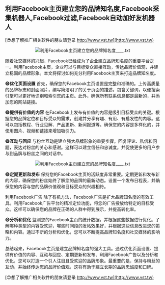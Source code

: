 ## **利用Facebook主页建立您的品牌知名度,Facebook采集机器人,Facebook过滤,Facebook自动加好友机器人**

[😍想了解推广相关软件的朋友请登录 http://www.vst.tw](http://www.vst.tw)

 <center><img src="https://vst.tw/MP4/tuiguang/png/5.png" alt="利用Facebook主页建立您的品牌知名度____.txt"></center>

随着社交媒体的兴起，Facebook已经成为了企业建立品牌知名度的重要平台之一。利用Facebook主页，企业可以与目标受众直接互动，传达品牌价值观，并建立稳固的品牌形象。本文将探讨如何充分利用Facebook主页来打造品牌知名度。

**😄优化页面设置**
首先，确保您的Facebook主页设置是完整和准确的。上传高质量的品牌标志和封面照片，编写简洁明了的关于页面的描述，包含关键词，以便搜索引擎可以更好地识别和索引您的主页。此外，确保所有联系信息都是最新的，并添加您的网站链接。

**😄提供有价值的内容**
在Facebook上发布有价值的内容是吸引目标受众的关键。根据您的品牌定位和目标受众的需求，创建并分享有趣、有用、有启发性的内容。这可以包括教程、行业见解、产品更新、新闻报道等。确保您的内容是多样化的，并使用图片、视频和链接来增加吸引力。

**😄互动与回应**
与粉丝互动是建立强大品牌形象的重要步骤。回复评论、私信和问题，表达对粉丝的关心和感谢。这样可以建立信任和忠诚度，并促使更多的用户参与到品牌与粉丝之间的对话中。

 <center><img src="https://vst.tw/MP4/tuiguang/png/6.png" alt="利用Facebook主页建立您的品牌知名度____.txt"></center>

**😄定期更新和发布**
保持您的Facebook主页的活跃度非常重要。定期更新和发布新的内容，确保您的粉丝始终了解您的品牌的最新动态。设置一个发布日程表，并确保您的内容与您的品牌价值观和目标受众的兴趣相符。

利用Facebook广告
除了有机方法，Facebook广告是扩大品牌知名度的有效工具。利用Facebook广告平台的精准定位功能，将您的广告投放给特定的目标受众。这样可以确保您的品牌在正确的人群中得到展示，并提高转化率。

**😄分析和优化**
监测您的Facebook主页的统计数据，并根据这些数据进行优化。了解哪种类型的内容受欢迎，哪些时间段的发帖效果好，并根据这些信息改进您的策略和内容。通过不断的分析和优化，您可以不断提高品牌知名度和社交媒体的影响力。

总结起来，Facebook主页是建立品牌知名度的强大工具。通过优化页面设置、提供有价值的内容、互动与回应、定期更新和发布、利用Facebook广告以及分析和优化，您可以打造一个引人注目且受欢迎的品牌形象。最重要的是，保持与粉丝的互动，并始终传达您的品牌价值观，这将有助于建立长期的品牌忠诚度和口碑。

[😍想了解推广相关软件的朋友请登录 http://www.vst.tw](http://www.vst.tw)



